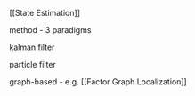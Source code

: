 [[State Estimation]]

method - 3 paradigms

kalman filter

particle filter

graph-based - e.g. [[Factor Graph Localization]]